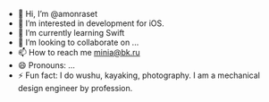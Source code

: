 - 👋 Hi, I’m @amonraset
- 👀 I’m interested in development for iOS.
- 🌱 I’m currently learning Swift
- 💞️ I’m looking to collaborate on ...
- 📫 How to reach me minia@bk.ru
- 😄 Pronouns: ...
- ⚡ Fun fact: I do wushu, kayaking, photography. I am a mechanical design engineer by profession.

<!---
amonraset/amonraset is a ✨ special ✨ repository because its `README.md` (this file) appears on your GitHub profile.
You can click the Preview link to take a look at your changes.
--->
